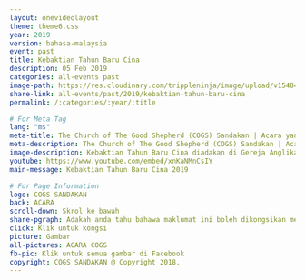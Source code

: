 ```yaml
---
layout: onevideolayout
theme: theme6.css
year: 2019
version: bahasa-malaysia
event: past
title: Kebaktian Tahun Baru Cina
description: 05 Feb 2019
categories: all-events past
image-path: https://res.cloudinary.com/trippleninja/image/upload/v1548499667/News%20Images/cny2.jpg
share-link: all-events/past/2019/kebaktian-tahun-baru-cina
permalink: /:categories/:year/:title

# For Meta Tag
lang: "ms"
meta-title: The Church of The Good Shepherd (COGS) Sandakan | Acara yang Sudah Berlalu - Kebaktian Tahun Baru Cina 2019
meta-description: The Church of The Good Shepherd (COGS) Sandakan | Acara yang Sudah Berlalu - Kebaktian Tahun Baru Cina diadakan di Gereja Anglikan COGS
image-description: Kebaktian Tahun Baru Cina diadakan di Gereja Anglikan COGS
youtube: https://www.youtube.com/embed/xnKaNMnCsIY
main-message: Kebaktian Tahun Baru Cina 2019

# For Page Information
logo: COGS SANDAKAN
back: ACARA
scroll-down: Skrol ke bawah
share-pgraph: Adakah anda tahu bahawa maklumat ini boleh dikongsikan melalui Facebook, Twitter, GooglePlus dan Whatsapp? Klik butang di bawah, kongsi dan jemput rakan-rakan atau keluarga anda untuk menyertai acara ini!
click: Klik untuk kongsi
picture: Gambar
all-pictures: ACARA COGS
fb-pic: Klik untuk semua gambar di Facebook
copyright: COGS SANDAKAN @ Copyright 2018.
---
```

